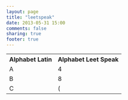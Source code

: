 ```yaml
---
layout: page
title: "leetspeak"
date: 2013-05-31 15:00
comments: false
sharing: true
footer: true
---
```

<table>
   <tr>
       <th>Alphabet Latin</th>
       <th>Alphabet Leet Speak</th>
   </tr>
   <tr>
       <td>A</td>
       <td>4</td>
   </tr>
   <tr>
       <td>B</td>
       <td>8</td>
   </tr>
   <tr>
       <td>C</td>
       <td>(</td>
   </tr>
</table>
